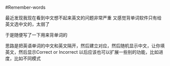 #Remember-words

最近发现我现在看到中文想不起来英文的问题非常严重
又感觉背单词软件只有给英文选中文的，太弱了

于是随便写了一下用来背单词的

思路是把英语单词的中文和英文隔开，然后建立对应，然后随机显示中文，让你填英文，然后显示Correct or Incorrect
以后应该也可以扩展一些别的功能，比如进度，比如不同模式

